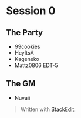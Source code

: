 # Session 0
## The Party
* 99cookies
* HeyItsA
* Kageneko
* Mattz0806 EDT-5
## The GM
* Nuvaii



> Written with [StackEdit](https://stackedit.io/).
